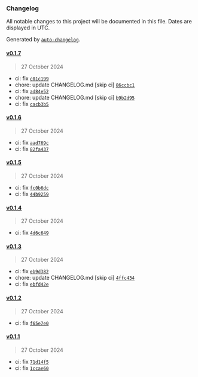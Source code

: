 ### Changelog

All notable changes to this project will be documented in this file. Dates are displayed in UTC.

Generated by [`auto-changelog`](https://github.com/CookPete/auto-changelog).

#### [v0.1.7](https://github.com/felipebarcelospro/drift-kv/compare/v0.1.6...v0.1.7)

> 27 October 2024

- ci: fix [`c01c199`](https://github.com/felipebarcelospro/drift-kv/commit/c01c199e8d311214ff92c08bf524c69653a0e9de)
- chore: update CHANGELOG.md [skip ci] [`86ccbc1`](https://github.com/felipebarcelospro/drift-kv/commit/86ccbc147961387d777e15b7fbf569615dfe25b2)
- ci: fix [`ad84e52`](https://github.com/felipebarcelospro/drift-kv/commit/ad84e524d184fa693ac961f3638642dfcd063489)
- chore: update CHANGELOG.md [skip ci] [`b9b2d95`](https://github.com/felipebarcelospro/drift-kv/commit/b9b2d95f020b2ac4ba0f3ba4639e44c5f4da7078)
- ci: fix [`cacb3b5`](https://github.com/felipebarcelospro/drift-kv/commit/cacb3b551b8a0aa65e4456c24824d8b74b03986d)

#### [v0.1.6](https://github.com/felipebarcelospro/drift-kv/compare/v0.1.5...v0.1.6)

> 27 October 2024

- ci: fix [`aad769c`](https://github.com/felipebarcelospro/drift-kv/commit/aad769c5b891228455d5b3af03543b8e865d2b7c)
- ci: fix [`82fa437`](https://github.com/felipebarcelospro/drift-kv/commit/82fa4379308e024f4999493ebbaf255f712650f2)

#### [v0.1.5](https://github.com/felipebarcelospro/drift-kv/compare/v0.1.4...v0.1.5)

> 27 October 2024

- ci: fix [`fc0b6dc`](https://github.com/felipebarcelospro/drift-kv/commit/fc0b6dc6c3548286ceab70110d8e47adb150c192)
- ci: fix [`44b9259`](https://github.com/felipebarcelospro/drift-kv/commit/44b9259baa0fe15658bd3df4fd7cb95760c19b81)

#### [v0.1.4](https://github.com/felipebarcelospro/drift-kv/compare/v0.1.3...v0.1.4)

> 27 October 2024

- ci: fix [`4d6c649`](https://github.com/felipebarcelospro/drift-kv/commit/4d6c64996eaf5cf530171586f1f8afaad05b9105)

#### [v0.1.3](https://github.com/felipebarcelospro/drift-kv/compare/v0.1.2...v0.1.3)

> 27 October 2024

- ci: fix [`eb9d382`](https://github.com/felipebarcelospro/drift-kv/commit/eb9d3822e94cc8b403f475676bc2dce1b498dce3)
- chore: update CHANGELOG.md [skip ci] [`4ffc434`](https://github.com/felipebarcelospro/drift-kv/commit/4ffc4347d7782e5e616080876d1b56d193cefc82)
- ci: fix [`ebfd42e`](https://github.com/felipebarcelospro/drift-kv/commit/ebfd42eda0e12047c3b838f96024b1ac39b6dbbe)

#### [v0.1.2](https://github.com/felipebarcelospro/drift-kv/compare/v0.1.1...v0.1.2)

> 27 October 2024

- ci: fix [`f65e7e0`](https://github.com/felipebarcelospro/drift-kv/commit/f65e7e03f1ad44c9282747d254b0cac7d1843f78)

#### [v0.1.1](https://github.com/felipebarcelospro/drift-kv/compare/v0.1.0...v0.1.1)

> 27 October 2024

- ci: fix [`71d14f5`](https://github.com/felipebarcelospro/drift-kv/commit/71d14f59507723ead6320c881bc35d1d2537c570)
- ci: fix [`1ccae60`](https://github.com/felipebarcelospro/drift-kv/commit/1ccae60c634f6f645d2dd6fc2ae517ceadc8e974)

